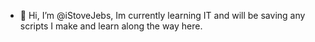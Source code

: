 - 👋 Hi, I’m @iStoveJebs, Im currently learning IT and will be saving any scripts I make and learn along the way here.
